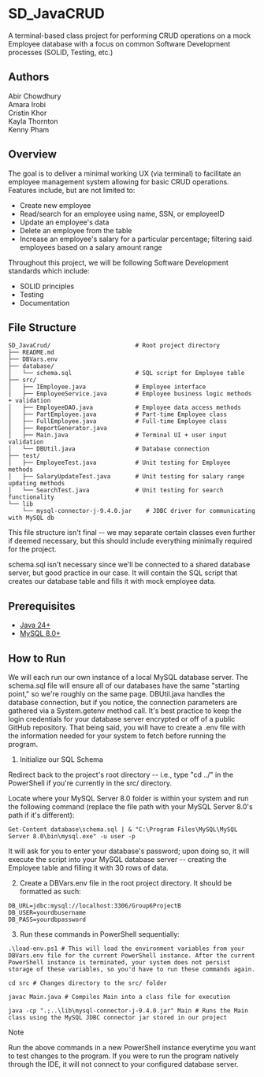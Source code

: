 # SD_JavaCRUD
A terminal-based class project for performing CRUD operations on a mock Employee database with a focus on common Software Development processes (SOLID, Testing, etc.)

## Authors

Abir Chowdhury  
Amara Irobi  
Cristin Khor  
Kayla Thornton  
Kenny Pham  


## Overview

The goal is to deliver a minimal working UX (via terminal) to facilitate an employee management system allowing for basic CRUD operations. Features include, but are not limited to:

- Create new employee
- Read/search for an employee using name, SSN, or employeeID
- Update an employee's data
- Delete an employee from the table
- Increase an employee's salary for a particular percentage; filtering said employees based on a salary amount range

Throughout this project, we will be following Software Development standards which include:

- SOLID principles
- Testing
- Documentation

## File Structure
```
SD_JavaCrud/                        # Root project directory
├── README.md
├── DBVars.env
├── database/
│   └── schema.sql                  # SQL script for Employee table
├── src/
│   ├── IEmployee.java              # Employee interface
│   ├── EmployeeService.java        # Employee business logic methods + validation
│   ├── EmployeeDAO.java            # Employee data access methods
│   ├── PartEmployee.java           # Part-time Employee class
│   ├── FullEmployee.java           # Full-time Employee class
│   ├── ReportGenerator.java 
│   ├── Main.java                   # Terminal UI + user input validation
│   └── DBUtil.java                 # Database connection
├── test/
│   ├── EmployeeTest.java           # Unit testing for Employee methods
│   ├── SalaryUpdateTest.java       # Unit testing for salary range updating methods
│   └── SearchTest.java             # Unit testing for search functionality
└── lib
    └── mysql-connector-j-9.4.0.jar    # JDBC driver for communicating with MySQL db
```

This file structure isn't final -- we may separate certain classes even further if deemed necessary, but this should include everything minimally required for the project.

schema.sql isn't necessary since we'll be connected to a shared database server, but good practice in our case. It will contain the SQL script that creates our database table and fills it with mock employee data. 

## Prerequisites

- [Java 24+](https://www.java.com/en/download/manual.jsp)
- [MySQL 8.0+](https://dev.mysql.com/downloads/installer/)

## How to Run

We will each run our own instance of a local MySQL database server. The schema.sql file will ensure all of our databases have the same "starting point," so we're roughly on the same page. DBUtil.java handles the database connection, but if you notice, the connection parameters are gathered via a System.getenv method call. It's best practice to keep the login credentials for your database server encrypted or off of a public GitHub repository. That being said, you will have to create a .env file with the information needed for your system to fetch before running the program.


1. Initialize our SQL Schema

Redirect back to the project's root directory -- i.e., type "cd ../" in the PowerShell if you're currently in the src/ directory.

Locate where your MySQL Server 8.0 folder is within your system and run the following command (replace the file path with your MySQL Server 8.0's path if it's different):
```
Get-Content database\schema.sql | & "C:\Program Files\MySQL\MySQL Server 8.0\bin\mysql.exe" -u user -p
```

It will ask for you to enter your database's password; upon doing so, it will execute the script into your MySQL database server -- creating the Employee table and filling it with 30 rows of data.

2. Create a DBVars.env file in the root project directory. It should be formatted as such:

```
DB_URL=jdbc:mysql://localhost:3306/Group6ProjectB
DB_USER=yourdbusername
DB_PASS=yourdbpassword
```

3. Run these commands in PowerShell sequentially:

```
.\load-env.ps1 # This will load the environment variables from your DBVars.env file for the current PowerShell instance. After the current PowerShell instance is terminated, your system does not persist storage of these variables, so you'd have to run these commands again.

cd src # Changes directory to the src/ folder

javac Main.java # Compiles Main into a class file for execution

java -cp ".;..\lib\mysql-connector-j-9.4.0.jar" Main # Runs the Main class using the MySQL JDBC connector jar stored in our project
```

> [!NOTE]
> Run the above commands in a new PowerShell instance everytime you want to test changes to the program. If you were to run the program natively through the IDE, it will not connect to your configured database server. 